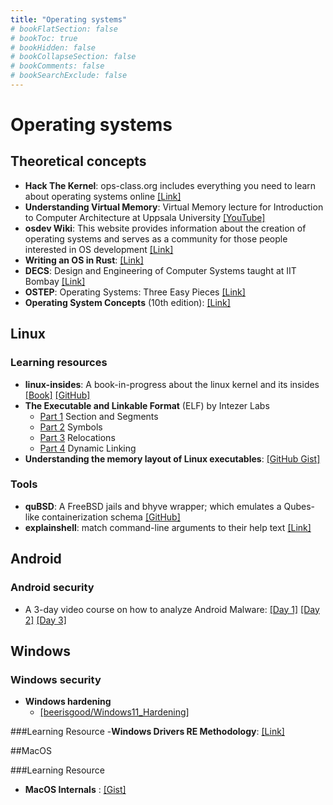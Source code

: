 ```yaml
---
title: "Operating systems"
# bookFlatSection: false
# bookToc: true
# bookHidden: false
# bookCollapseSection: false
# bookComments: false
# bookSearchExclude: false
---
```


# Operating systems

## Theoretical concepts
- **Hack The Kernel**: ops-class.org includes everything you need to learn about operating systems online [[Link]](https://ops-class.org)
- **Understanding Virtual Memory**: Virtual Memory lecture for Introduction to Computer Architecture at Uppsala University [[YouTube]](https://youtube.com/playlist?list=PLiwt1iVUib9s2Uo5BeYmwkDFUh70fJPxX&si=u6SnOVXuUehXBTME)
- **osdev Wiki**: This website provides information about the creation of operating systems and serves as a community for those people interested in OS development [[Link]](https://wiki.osdev.org/Main_Page)
- **Writing an OS in Rust**: [[Link]](https://os.phil-opp.com)
- **DECS**: Design and Engineering of Computer Systems taught at IIT Bombay [[Link]](https://www.cse.iitb.ac.in/~mythili/decs/)
- **OSTEP**: Operating Systems: Three Easy Pieces [[Link]](https://pages.cs.wisc.edu/~remzi/OSTEP/)
- **Operating System Concepts** (10th edition): [[Link]](https://www.wiley.com/en-us/Operating+System+Concepts,+10th+Edition-p-9781119320913)
## Linux

### Learning resources
- **linux-insides**: A book-in-progress about the linux kernel and its insides [[Book]](https://0xax.gitbook.io/linux-insides/) [[GitHub]](https://github.com/0xAX/linux-insides)
- **The Executable and Linkable Format** (ELF) by Intezer Labs
    - [Part 1](https://www.intezer.com/blog/research/executable-linkable-format-101-part1-sections-segments/) Section and Segments
    - [Part 2](https://www.intezer.com/blog/malware-analysis/executable-linkable-format-101-part-2-symbols/) Symbols
    - [Part 3](https://www.intezer.com/blog/malware-analysis/executable-and-linkable-format-101-part-3-relocations/) Relocations
    - [Part 4](https://www.intezer.com/blog/malware-analysis/executable-linkable-format-101-part-4-dynamic-linking/) Dynamic Linking
- **Understanding the memory layout of Linux executables**: [[GitHub Gist]](https://gist.github.com/CMCDragonkai/10ab53654b2aa6ce55c11cfc5b2432a4)

### Tools
- **quBSD**: A FreeBSD jails and bhyve wrapper; which emulates a Qubes-like containerization schema [[GitHub]](https://github.com/BawdyAnarchist/quBSD)
- **explainshell**: match command-line arguments to their help text [[Link]](https://explainshell.com)

## Android

### Android security
- A 3-day video course on how to analyze Android Malware: [[Day 1]](https://youtu.be/CwCOGf4Uunk?si=Fm8IOU1vJuRrtjDL) [[Day 2]](https://youtu.be/yZe8tGzm8nA?si=Zb1SDQW8oru0INGG) [[Day 3]](https://youtu.be/JdBu9yEu8g4?si=8NuK1Q4uw2TWmxs4)


## Windows

### Windows security
- **Windows hardening**
    - [[beerisgood/Windows11_Hardening]](https://github.com/beerisgood/Windows11_Hardening)

###Learning Resource
-**Windows Drivers RE Methodology**: [[Link]](https://voidsec.com/windows-drivers-reverse-engineering-methodology/)

##MacOS

###Learning Resource

- **MacOS Internals** : [[Gist]](https://gist.github.com/kconner/cff08fe3e0bb857ea33b47d965b3e19f)
